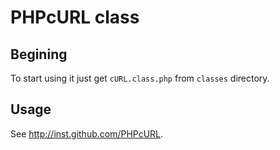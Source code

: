 PHPcURL class
=============

Begining
--------
To start using it just get `cURL.class.php` from `classes` directory.

Usage
-----
See http://inst.github.com/PHPcURL.